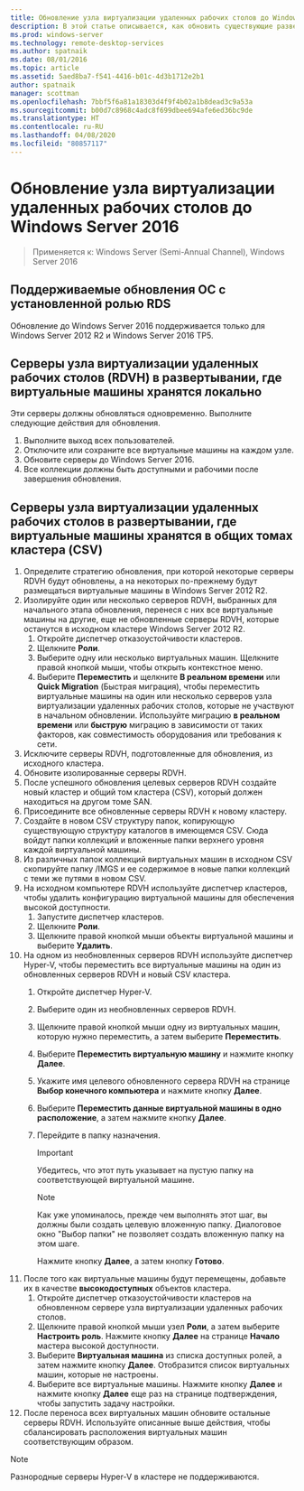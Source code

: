 ```yaml
---
title: Обновление узла виртуализации удаленных рабочих столов до Windows Server 2016
description: В этой статье описывается, как обновить существующие развертывания служб удаленных рабочих столов до Windows Server 2016.
ms.prod: windows-server
ms.technology: remote-desktop-services
ms.author: spatnaik
ms.date: 08/01/2016
ms.topic: article
ms.assetid: 5aed8ba7-f541-4416-b01c-4d3b1712e2b1
author: spatnaik
manager: scottman
ms.openlocfilehash: 7bbf5f6a81a18303d4f9f4b02a1b8dead3c9a53a
ms.sourcegitcommit: b00d7c8968c4adc8f699dbee694afe6ed36bc9de
ms.translationtype: HT
ms.contentlocale: ru-RU
ms.lasthandoff: 04/08/2020
ms.locfileid: "80857117"
---
```

# <a name="upgrading-your-remote-desktop-virtualization-host-to-windows-server-2016"></a>Обновление узла виртуализации удаленных рабочих столов до Windows Server 2016

>Применяется к: Windows Server (Semi-Annual Channel), Windows Server 2016

## <a name="supported-os-upgrades-with-rds-role-installed"></a>Поддерживаемые обновления ОС с установленной ролью RDS
Обновление до Windows Server 2016 поддерживается только для Windows Server 2012 R2 и Windows Server 2016 TP5.

## <a name="rd-virtualization-host-servers-in-the-deployment-where-vms-are-stored-locally"></a>Серверы узла виртуализации удаленных рабочих столов (RDVH) в развертывании, где виртуальные машины хранятся локально
Эти серверы должны обновляться одновременно. Выполните следующие действия для обновления.

1. Выполните выход всех пользователей.
1. Отключите или сохраните все виртуальные машины на каждом узле. 
1. Обновите серверы до Windows Server 2016. 
1. Все коллекции должны быть доступными и рабочими после завершения обновления.      

## <a name="rd-virtualization-host-servers-in-the-deployment-where-vms-are-stored-in-cluster-shared-volumes-csv"></a>Серверы узла виртуализации удаленных рабочих столов в развертывании, где виртуальные машины хранятся в общих томах кластера (CSV) 

1. Определите стратегию обновления, при которой некоторые серверы RDVH будут обновлены, а на некоторых по-прежнему будут размещаться виртуальные машины в Windows Server 2012 R2.  
2. Изолируйте один или несколько серверов RDVH, выбранных для начального этапа обновления, перенеся с них все виртуальные машины на другие, еще не обновленные серверы RDVH, которые останутся в исходном кластере Windows Server 2012 R2.
    1. Откройте диспетчер отказоустойчивости кластеров. 
    1. Щелкните **Роли**. 
    1. Выберите одну или несколько виртуальных машин. Щелкните правой кнопкой мыши, чтобы открыть контекстное меню. 
    1. Выберите **Переместить** и щелкните **В реальном времени** или **Quick Migration** (Быстрая миграция), чтобы переместить виртуальные машины на один или несколько серверов узла виртуализации удаленных рабочих столов, которые не участвуют в начальном обновлении. Используйте миграцию **в реальном времени** или **быструю** миграцию в зависимости от таких факторов, как совместимость оборудования или требования к сети. 
3. Исключите серверы RDVH, подготовленные для обновления, из исходного кластера. 
4. Обновите изолированные серверы RDVH. 
5. После успешного обновления целевых серверов RDVH создайте новый кластер и общий том кластера (CSV), который должен находиться на другом томе SAN.
6. Присоедините все обновленные серверы RDVH к новому кластеру. 
7. Создайте в новом CSV структуру папок, копирующую существующую структуру каталогов в имеющемся CSV. Сюда войдут папки коллекций и вложенные папки верхнего уровня каждой виртуальной машины. 
8. Из различных папок коллекций виртуальных машин в исходном CSV скопируйте папку /IMGS и ее содержимое в новые папки коллекций с теми же путями в новом CSV. 
9. На исходном компьютере RDVH используйте диспетчер кластеров, чтобы удалить конфигурацию виртуальной машины для обеспечения высокой доступности.
    1. Запустите диспетчер кластеров. 
    1. Щелкните **Роли**. 
    1. Щелкните правой кнопкой мыши объекты виртуальной машины и выберите **Удалить**. 
10. На одном из необновленных серверов RDVH используйте диспетчер Hyper-V, чтобы переместить все виртуальные машины на один из обновленных серверов RDVH и новый CSV кластера.
    1. Откройте диспетчер Hyper-V. 
    2. Выберите один из необновленных серверов RDVH. 
    3. Щелкните правой кнопкой мыши одну из виртуальных машин, которую нужно переместить, а затем выберите **Переместить**. 
    4. Выберите **Переместить виртуальную машину** и нажмите кнопку **Далее**. 
    5. Укажите имя целевого обновленного сервера RDVH на странице **Выбор конечного компьютера** и нажмите кнопку **Далее**. 
    6. Выберите **Переместить данные виртуальной машины в одно расположение**, а затем нажмите кнопку **Далее**. 
    7. Перейдите в папку назначения. 
       > [!IMPORTANT]
       > Убедитесь, что этот путь указывает на пустую папку на соответствующей виртуальной машине. 

       > [!NOTE]
       > Как уже упоминалось, прежде чем выполнять этот шаг, вы должны были создать целевую вложенную папку. Диалоговое окно "Выбор папки" не позволяет создать вложенную папку на этом шаге. 
    
       Нажмите кнопку **Далее**, а затем кнопку **Готово**. 
11. После того как виртуальные машины будут перемещены, добавьте их в качестве **высокодоступных** объектов кластера.
     1. Откройте диспетчер отказоустойчивости кластеров на обновленном сервере узла виртуализации удаленных рабочих столов. 
     1. Щелкните правой кнопкой мыши узел **Роли**, а затем выберите **Настроить роль**. Нажмите кнопку **Далее** на странице **Начало** мастера высокой доступности. 
     1. Выберите **Виртуальная машина** из списка доступных ролей, а затем нажмите кнопку **Далее**. Отобразится список виртуальных машин, которые не настроены. 
     1. Выберите все виртуальные машины. Нажмите кнопку **Далее** и нажмите кнопку **Далее** еще раз на странице подтверждения, чтобы запустить задачу настройки.  
12. После переноса всех виртуальных машин обновите остальные серверы RDVH. Используйте описанные выше действия, чтобы сбалансировать расположения виртуальных машин соответствующим образом.

> [!NOTE]  
> Разнородные серверы Hyper-V в кластере не поддерживаются. 
